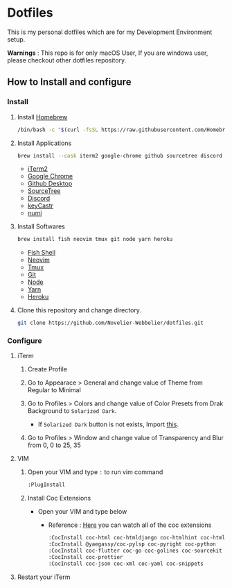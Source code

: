 # Dotfiles

This is my personal dotfiles which are for my Development Environment setup.

**Warnings** : This repo is for only macOS User, If you are windows user, please checkout other dotfiles repository.

## How to Install and configure

### Install

1. Install [Homebrew](https://brew.sh)

   ```bash
   /bin/bash -c "$(curl -fsSL https://raw.githubusercontent.com/Homebrew/install/HEAD/install.sh)"
   ```

2. Install Applications

   ```bash
   brew install --cask iterm2 google-chrome github sourcetree discord keycastr numi
   ```

    - [iTerm2](https://iterm2.com/)
    - [Google Chrome](https://www.google.com/chrome/)
    - [Github Desktop](https://desktop.github.com/)
    - [SourceTree](https://www.sourcetreeapp.com/)
    - [Discord](https://discord.com/)
    - [keyCastr](https://github.com/keycastr/keycastr)
    - [numi](https://numi.app/)

3. Install Softwares

   ```bash
   brew install fish neovim tmux git node yarn heroku
   ```

    - [Fish Shell](https://fishshell.com/)
    - [Neovim](https://neovim.io/)
    - [Tmux](https://github.com/tmux/tmux)
    - [Git](https://git-scm.com)
    - [Node](https://nodejs.org/)
    - [Yarn](https://yarnpkg.com/)
    - [Heroku](https://heroku.com/)

4. Clone this repository and change directory.

   ```bash
   git clone https://github.com/Novelier-Webbelier/dotfiles.git
   ```

### Configure

1. iTerm

     1. Create Profile

     2. Go to Appearace > General and change value of Theme from Regular to Minimal

     3. Go to Profiles > Colors and change value of Color Presets from Drak Background to `Solarized Dark`.

        - If `Solarized Dark` button is not exists, Import [this](./Novelier-Webbelier_Iterm2-colors.itermcolors).

     4. Go to Profiles > Window and change value of Transparency and Blur from 0, 0 to 25, 35

2. VIM

     1. Open your VIM and type `:` to run vim command

        ```bash
        :PlugInstall
        ```

     2. Install Coc Extensions

         - Open your VIM and type below

             - Reference : [Here](https://github.com/neoclide/coc.nvim/wiki/Using-coc-extensions#implemented-coc-extensions) you can watch all of the coc extensions

               ```bash
               :CocInstall coc-html coc-htmldjango coc-htmlhint coc-html-css-support coc-css coc-cssmodules coc-tsserver
               :CocInstall @yaegassy/coc-pylsp coc-pyright coc-python
               :CocInstall coc-flutter coc-go coc-golines coc-sourcekit
               :CocInstall coc-prettier
               :CocInstall coc-json coc-xml coc-yaml coc-snippets
               ```

3. Restart your iTerm

